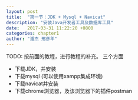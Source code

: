 ```yaml
---
layout: post
title:  "第一节：JDK + Mysql + Navicat"
description: "安装Java开发者工具及数据库工具"
date:   2017-03-31 11:22:20 +0800
categories: chapter1
author: "潘杰 邢彦年"
---
```

TODO:
按前面的教程，进行教程的补充。
三个方面
*   下载JDK，并安装
*   下载mysql (可以使用xampp集成环境)
*   下载navicat并安装
*   下载chrome浏览器，及该浏览器下的插件postman